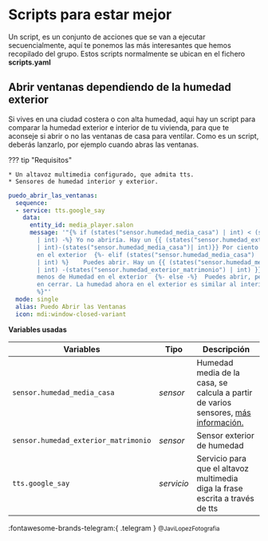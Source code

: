 # Scripts para estar mejor

Un script, es un conjunto de acciones que se van a ejecutar secuencialmente, aquí te ponemos las más interesantes que hemos recopilado del grupo. Estos scripts normalmente se ubican en el fichero **scripts.yaml**

## Abrir ventanas dependiendo de la humedad exterior

Si vives en una ciudad costera o con alta humedad, aqui hay un script para comparar la humedad exterior e interior de tu vivienda, para que te aconseje si abrir o no las ventanas de casa para ventilar. Como es un script, deberás lanzarlo, por ejemplo cuando abras las ventanas.

??? tip "Requisitos"

    * Un altavoz multimedia configurado, que admita tts.
    * Sensores de humedad interior y exterior.

```yaml
puedo_abrir_las_ventanas:
  sequence:
  - service: tts.google_say
    data:
      entity_id: media_player.salon
      message: '"{% if (states("sensor.humedad_media_casa") | int) < (states("sensor.humedad_exterior_matrimonio")
        | int) -%} Yo no abriría. Hay un {{ (states("sensor.humedad_exterior_matrimonio")
        | int)-(states("sensor.humedad_media_casa")| int)}} Por ciento mas de Humedad
        en el exterior  {%- elif (states("sensor.humedad_media_casa")  | int) > (states("sensor.humedad_exterior_matrimonio")
        | int) %}    Puedes abrir. Hay un {{ (states("sensor.humedad_media_casa")
        | int) -(states("sensor.humedad_exterior_matrimonio") | int) }} Por ciento
        menos de Humedad en el exterior  {%- else -%}  Puedes abrir, pero no tardes
        en cerrar. La humedad ahora en el exterior es similar al interior  {%- endif
        %}"'
  mode: single
  alias: Puedo Abrir las Ventanas
  icon: mdi:window-closed-variant
```

**Variables usadas**

| Variables                   | Tipo       | Descripción                         |
| ----------------------------| -----------|-------------------------------------|
| `sensor.humedad_media_casa` | *sensor* | Humedad media de la casa, se calcula a partir de varios sensores, [más información.](http://localhost:8000/automatizaciones/confort/#media-de-temperatura-o-humedad)  |
| `sensor.humedad_exterior_matrimonio` | *sensor* | Sensor exterior de humedad  |
| `tts.google_say` | *servicio* | Servicio para que el altavoz multimedia diga la frase escrita a través de tts  |

:fontawesome-brands-telegram:{ .telegram } <small>@JaviLopezFotografia</small> 